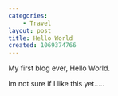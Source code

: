 ```yaml
---
categories:
    - Travel
layout: post
title: Hello World
created: 1069374766
---
```

My first blog ever, Hello World.

Im not sure if I like this yet.....
